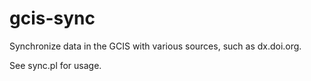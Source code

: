 gcis-sync
=========

Synchronize data in the GCIS with various sources, such as dx.doi.org.

See sync.pl for usage.


